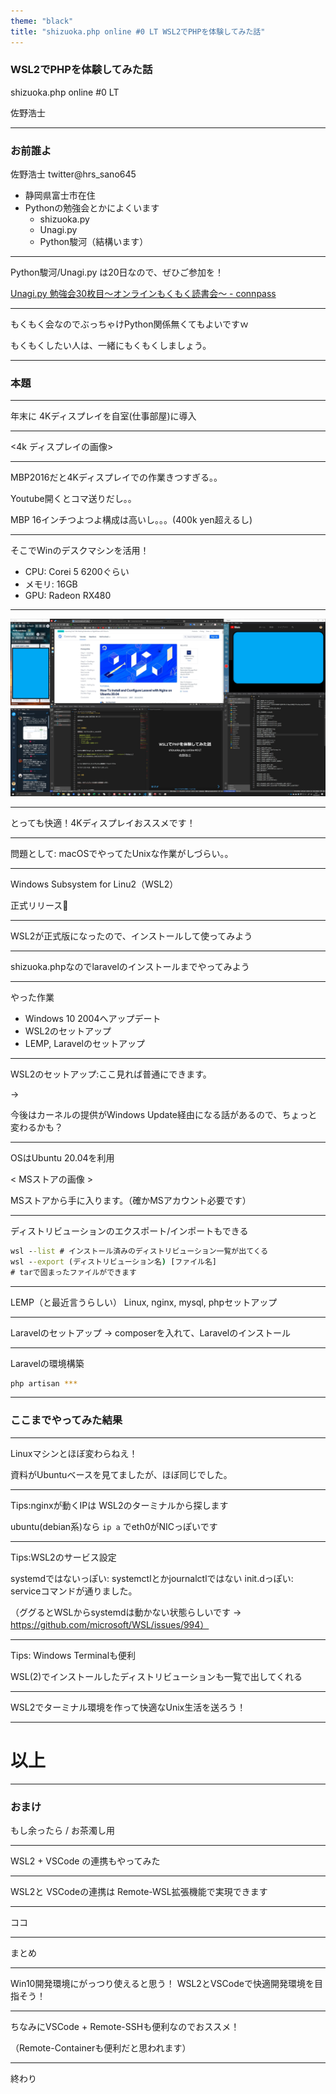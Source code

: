 ```yaml
---
theme: "black"
title: "shizuoka.php online #0 LT WSL2でPHPを体験してみた話"
---
```


### WSL2でPHPを体験してみた話

shizuoka.php online #0 LT

佐野浩士

---

### お前誰よ

佐野浩士 twitter@hrs_sano645

- 静岡県富士市在住
- Pythonの勉強会とかによくいます
  - shizuoka.py
  - Unagi.py
  - Python駿河（結構います）

---

Python駿河/Unagi.py は20日なので、ぜひご参加を！

[Unagi.py 勉強会30枚目～オンラインもくもく読書会～ - connpass](https://unagi-py.connpass.com/event/177428/)

---

もくもく会なのでぶっちゃけPython関係無くてもよいですｗ

もくもくしたい人は、一緒にもくもくしましょう。

---

### 本題

---

年末に 4Kディスプレイを自室(仕事部屋)に導入

---

<4k ディスプレイの画像>

---

MBP2016だと4Kディスプレイでの作業きつすぎる。。

Youtube開くとコマ送りだし。。

MBP 16インチつよつよ構成は高いし。。。(400k yen超えるし)

---

そこでWinのデスクマシンを活用！

- CPU: Corei 5 6200ぐらい
- メモリ: 16GB
- GPU: Radeon RX480

---

![< ウィンドウ並べた様子 >](./img/slideimg_1.jpg)

---

とっても快適！4Kディスプレイおススメです！


---

問題として: macOSでやってたUnixな作業がしづらい。。

---

Windows Subsystem for Linu2（WSL2）

正式リリース🎉

---

WSL2が正式版になったので、インストールして使ってみよう

---

shizuoka.phpなのでlaravelのインストールまでやってみよう

---

やった作業

- Windows 10 2004へアップデート
- WSL2のセットアップ
- LEMP, Laravelのセットアップ

---

WSL2のセットアップ:ここ見れば普通にできます。

-> 

今後はカーネルの提供がWindows Update経由になる話があるので、ちょっと変わるかも？

---

OSはUbuntu 20.04を利用

< MSストアの画像 >

MSストアから手に入ります。（確かMSアカウント必要です）

---

ディストリビューションのエクスポート/インポートもできる

```cmd
wsl --list # インストール済みのディストリビューション一覧が出てくる
wsl --export (ディストリビューション名) [ファイル名]
# tarで固まったファイルができます

```

---

LEMP（と最近言うらしい） Linux, nginx, mysql, phpセットアップ

---

Laravelのセットアップ -> composerを入れて、Laravelのインストール

---

Laravelの環境構築

```bash
php artisan ***

```

---

### ここまでやってみた結果

---

Linuxマシンとほぼ変わらねえ！

資料がUbuntuベースを見てましたが、ほぼ同じでした。

---

Tips:nginxが動くIPは WSL2のターミナルから探します

ubuntu(debian系)なら `ip a` でeth0がNICっぽいです

---

Tips:WSL2のサービス設定

systemdではないっぽい: systemctlとかjournalctlではない
init.dっぽい: serviceコマンドが通りました。

（ググるとWSLからsystemdは動かない状態らしいです -> https://github.com/microsoft/WSL/issues/994）

---

Tips: Windows Terminalも便利

WSL(2)でインストールしたディストリビューションも一覧で出してくれる

---

WSL2でターミナル環境を作って快適なUnix生活を送ろう！

---

# 以上

---

### おまけ

もし余ったら / お茶濁し用

---

WSL2 + VSCode の連携もやってみた

---

WSL2と VSCodeの連携は Remote-WSL拡張機能で実現できます

---

ココ

---

まとめ

---

Win10開発環境にがっつり使えると思う！ WSL2とVSCodeで快適開発環境を目指そう！

---

ちなみにVSCode + Remote-SSHも便利なのでおススメ！

（Remote-Containerも便利だと思われます）

---

終わり